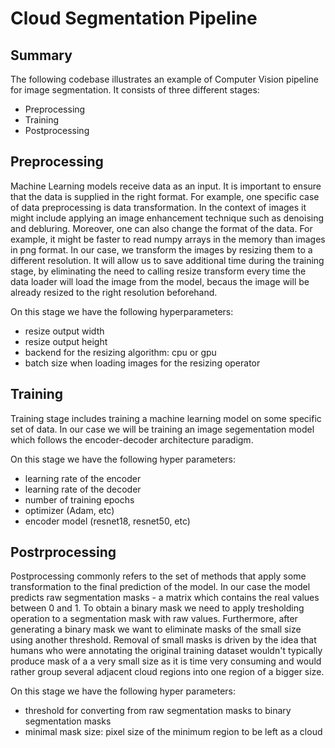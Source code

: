 # Cloud Segmentation Pipeline

## Summary

The following codebase illustrates an example of Computer Vision pipeline for image segmentation. It consists of three different stages:
- Preprocessing
- Training
- Postprocessing

## Preprocessing

Machine Learning models receive data as an input. It is important to ensure that the data is supplied in the right format. For example, one specific case of data preprocessing is data transformation. In the context of images it might include applying an image enhancement technique such as denoising and debluring. Moreover, one can also change the format of the data. For example, it might be faster to read numpy arrays in the memory than images in png format. In our case, we transform the images by resizing them to a different resolution. It will allow us to save additional time during the training stage, by eliminating the need to calling resize transform every time the data loader will load the image from the model, becaus the image will be already resized to the right resolution beforehand.

On this stage we have the following hyperparameters:
- resize output width
- resize output height
- backend for the resizing algorithm: cpu or gpu
- batch size when loading images for the resizing operator


## Training

Training stage includes training a machine learning model on some specific set of data. In our case we will be training an image segementation model which follows the encoder-decoder architecture paradigm.

On this stage we have the following hyper parameters:
- learning rate of the encoder
- learning rate of the decoder
- number of training epochs
- optimizer (Adam, etc)
- encoder model (resnet18, resnet50, etc)

## Postrprocessing

Postprocessing commonly refers to the set of methods that apply some transformation to the final prediction of the model. In our case the model predicts raw segmentation masks - a matrix which contains the real values between 0 and 1. To obtain a binary mask we need to apply tresholding operation to a segmentation mask with raw values. Furthermore, after generating a binary mask we want to eliminate masks of the small size using another threshold. Removal of small masks is driven by the idea that humans who were annotating the original training dataset wouldn't typically produce mask of a a very small size as it is time very consuming and would rather group several adjacent cloud regions into one region of a bigger size.

On this stage we have the following hyper parameters:
- threshold for converting from raw segmentation masks to binary segmentation masks
- minimal mask size: pixel size of the minimum region to be left as a cloud
